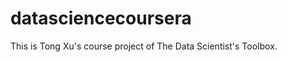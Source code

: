 datasciencecoursera
===================

This is Tong Xu's course project of The Data Scientist's Toolbox.
